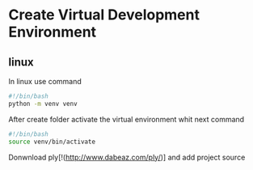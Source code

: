 # Create Virtual Development Environment

## linux

In linux use command

```bash
#!/bin/bash
python -m venv venv
```

After create folder activate the virtual environment whit next command

```bash
#!/bin/bash
source venv/bin/activate 
```

Donwnload ply[!(http://www.dabeaz.com/ply/)] and add project source
